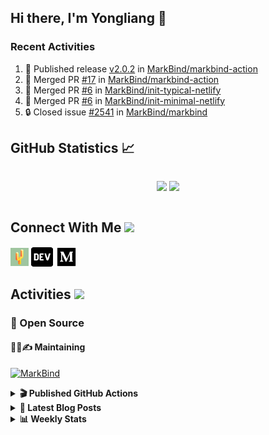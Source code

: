 ## Hi there, I'm Yongliang 👋

### Recent Activities

<!--START_SECTION:activity-->
1. 🚀 Published release [v2.0.2](https://github.com/MarkBind/markbind-action/releases/tag/v2.0.2) in [MarkBind/markbind-action](https://github.com/MarkBind/markbind-action)
2. 🎉 Merged PR [#17](https://github.com/MarkBind/markbind-action/pull/17) in [MarkBind/markbind-action](https://github.com/MarkBind/markbind-action)
3. 🎉 Merged PR [#6](https://github.com/MarkBind/init-typical-netlify/pull/6) in [MarkBind/init-typical-netlify](https://github.com/MarkBind/init-typical-netlify)
4. 🎉 Merged PR [#6](https://github.com/MarkBind/init-minimal-netlify/pull/6) in [MarkBind/init-minimal-netlify](https://github.com/MarkBind/init-minimal-netlify)
5. 🔒 Closed issue [#2541](https://github.com/MarkBind/markbind/issues/2541) in [MarkBind/markbind](https://github.com/MarkBind/markbind)
<!--END_SECTION:activity-->

## GitHub Statistics :chart_with_upwards_trend:
<div align="center">
<div style="display: flex; align-items: center; justify-content: center;">

[![](https://github-readme-stats-tlylt.vercel.app/api?username=tlylt&show_icons=true&theme=tokyonight&hide_border=true&locale=en)](https://github.com/tlylt)
[![](https://github-readme-streak-stats.herokuapp.com/?user=tlylt&theme=tokyonight&hide_border=true)](https://github.com/tlylt)
</div>
</div>

## Connect With Me <img src="https://media.giphy.com/media/2wh5K5yE3ulp3xgYcG/giphy-downsized.gif" width="30">

<a href="https://www.yongliangliu.com/" target="_blank"><img align="center" src="static/site-icon.png" alt="yongliangliu.com" height="29" width="29" /></a>
<a href="https://dev.to/tlylt" target="_blank"><img align="center" src="static/dev-badge.svg" alt="dev.to/tlylt" height="35" width="35" /></a>
<a href="https://tlylt.medium.com" target="_blank"><img align="center" src="static/medium.png" alt="tlylt.medium.com" height="35" width="35" /></a>

## Activities <img src="https://media.giphy.com/media/WUlplcMpOCEmTGBtBW/giphy.gif" width="30">

### 🔭 Open Source

#### 👷‍♂️✍️ Maintaining
[![MarkBind](https://github-readme-stats-tlylt.vercel.app/api/pin/?username=markbind&repo=markbind)](https://github.com/MarkBind/markbind)

<details>
<summary> <b>🎬 Published GitHub Actions </b> </summary>

[![install-graphviz](https://github-readme-stats-tlylt.vercel.app/api/pin/?username=tlylt&repo=install-graphviz)](https://github.com/tlylt/install-graphviz)

[![reposense-action](https://github-readme-stats-tlylt.vercel.app/api/pin/?username=tlylt&repo=reposense-action)](https://github.com/tlylt/reposense-action)

[![markbin-action](https://github-readme-stats-tlylt.vercel.app/api/pin/?username=markbind&repo=markbind-action)](https://github.com/MarkBind/markbind-action)

</details>

<details>
<summary> <b>📕 Latest Blog Posts</b> </summary>

<!-- BLOG-POST-LIST:START -->
- [Using the Drop Trait in Rust to Manage End-of-Scope Logic](https://yongliangliu.com/blog/rust-drop-trait)
- [fatal could not read Username for &#39;https://git.xxxxxx.com&#39; terminal prompts disabled](https://yongliangliu.com/blog/with-credentials-git)
- [Creating a compiler-based Markdown parser in TypeScript - Part 1](https://yongliangliu.com/blog/cmark-1)
- [Useful Computer Science Modules](https://yongliangliu.com/blog/useful-cs-mods-after-grad)
- [The 2 x 2 problem](https://yongliangliu.com/blog/2x2-problem)
<!-- BLOG-POST-LIST:END -->

</details>

<details>
<summary> <b>📊 Weekly Stats</b> </summary>

<!--START_SECTION:waka-->
**🐱 My GitHub Data** 

> 📦 677.9 kB Used in GitHub's Storage 
 > 
> 🏆 325 Contributions in the Year 2024
 > 
> 🚫 Not Opted to Hire
 > 
> 📜 171 Public Repositories 
 > 
> 🔑 44 Private Repositories 
 > 
**I'm an Early 🐤** 

```text
🌞 Morning                3708 commits        ████████░░░░░░░░░░░░░░░░░   31.26 % 
🌆 Daytime                3145 commits        ███████░░░░░░░░░░░░░░░░░░   26.51 % 
🌃 Evening                4418 commits        █████████░░░░░░░░░░░░░░░░   37.24 % 
🌙 Night                  591 commits         █░░░░░░░░░░░░░░░░░░░░░░░░   04.98 % 
```
📅 **I'm Most Productive on Wednesday** 

```text
Monday                   1421 commits        ███░░░░░░░░░░░░░░░░░░░░░░   11.98 % 
Tuesday                  1885 commits        ████░░░░░░░░░░░░░░░░░░░░░   15.89 % 
Wednesday                2006 commits        ████░░░░░░░░░░░░░░░░░░░░░   16.91 % 
Thursday                 1544 commits        ███░░░░░░░░░░░░░░░░░░░░░░   13.02 % 
Friday                   1466 commits        ███░░░░░░░░░░░░░░░░░░░░░░   12.36 % 
Saturday                 1704 commits        ████░░░░░░░░░░░░░░░░░░░░░   14.37 % 
Sunday                   1836 commits        ████░░░░░░░░░░░░░░░░░░░░░   15.48 % 
```


📊 **This Week I Spent My Time On** 

```text
🕑︎ Time Zone: Asia/Singapore

💬 Programming Languages: 
Python                   2 hrs 19 mins       ██████████████████░░░░░░░   70.43 % 
Markdown                 55 mins             ███████░░░░░░░░░░░░░░░░░░   27.82 % 
Other                    2 mins              ░░░░░░░░░░░░░░░░░░░░░░░░░   01.16 % 
HTML                     0 secs              ░░░░░░░░░░░░░░░░░░░░░░░░░   00.26 % 
INI                      0 secs              ░░░░░░░░░░░░░░░░░░░░░░░░░   00.22 % 
```


 Last Updated on 04/11/2024 00:51:21 UTC
<!--END_SECTION:waka-->

</details>

